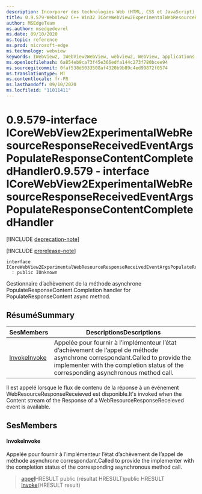 ```yaml
---
description: Incorporer des technologies Web (HTML, CSS et JavaScript) dans vos applications natives avec le contrôle Microsoft Edge WebView2
title: 0.9.579-WebView2 C++ Win32 ICoreWebView2ExperimentalWebResourceResponseReceivedEventArgsPopulateResponseContentCompletedHandler
author: MSEdgeTeam
ms.author: msedgedevrel
ms.date: 09/10/2020
ms.topic: reference
ms.prod: microsoft-edge
ms.technology: webview
keywords: IWebView2, IWebView2WebView, webview2, WebView, applications Win32, Win32, Edge, ICoreWebView2, ICoreWebView2Controller, contrôle de navigateur, html Edge, ICoreWebView2ExperimentalWebResourceResponseReceivedEventArgsPopulateResponseContentCompletedHandler
ms.openlocfilehash: 6a854eb9ca73f45e366edfa144c273f780bcee94
ms.sourcegitcommit: 0faf538d5033508af4320b9b89c4ed99872f0574
ms.translationtype: MT
ms.contentlocale: fr-FR
ms.lasthandoff: 09/10/2020
ms.locfileid: "11011411"
---
```

# <span data-ttu-id="0ba83-104">0.9.579-interface ICoreWebView2ExperimentalWebResourceResponseReceivedEventArgsPopulateResponseContentCompletedHandler</span><span class="sxs-lookup"><span data-stu-id="0ba83-104">0.9.579 - interface ICoreWebView2ExperimentalWebResourceResponseReceivedEventArgsPopulateResponseContentCompletedHandler</span></span> 

[!INCLUDE [deprecation-note](../../includes/deprecation-note.md)]

[!INCLUDE [prerelease-note](../../includes/prerelease-note.md)]

```
interface ICoreWebView2ExperimentalWebResourceResponseReceivedEventArgsPopulateResponseContentCompletedHandler
  : public IUnknown
```

<span data-ttu-id="0ba83-105">Gestionnaire d’achèvement de la méthode asynchrone PopulateResponseContent.</span><span class="sxs-lookup"><span data-stu-id="0ba83-105">Completion handler for PopulateResponseContent async method.</span></span>

## <span data-ttu-id="0ba83-106">Résumé</span><span class="sxs-lookup"><span data-stu-id="0ba83-106">Summary</span></span>

 <span data-ttu-id="0ba83-107">Ses</span><span class="sxs-lookup"><span data-stu-id="0ba83-107">Members</span></span>                        | <span data-ttu-id="0ba83-108">Descriptions</span><span class="sxs-lookup"><span data-stu-id="0ba83-108">Descriptions</span></span>
--------------------------------|---------------------------------------------
[<span data-ttu-id="0ba83-109">Invoke</span><span class="sxs-lookup"><span data-stu-id="0ba83-109">Invoke</span></span>](#invoke) | <span data-ttu-id="0ba83-110">Appelée pour fournir à l’implémenteur l’état d’achèvement de l’appel de méthode asynchrone correspondant.</span><span class="sxs-lookup"><span data-stu-id="0ba83-110">Called to provide the implementer with the completion status of the corresponding asynchronous method call.</span></span>

<span data-ttu-id="0ba83-111">Il est appelé lorsque le flux de contenu de la réponse à un événement WebResourceResponseReceieved est disponible.</span><span class="sxs-lookup"><span data-stu-id="0ba83-111">It's invoked when the Content stream of the Response of a WebResourceResponseReceieved event is available.</span></span>

## <span data-ttu-id="0ba83-112">Ses</span><span class="sxs-lookup"><span data-stu-id="0ba83-112">Members</span></span>

#### <span data-ttu-id="0ba83-113">Invoke</span><span class="sxs-lookup"><span data-stu-id="0ba83-113">Invoke</span></span> 

<span data-ttu-id="0ba83-114">Appelée pour fournir à l’implémenteur l’état d’achèvement de l’appel de méthode asynchrone correspondant.</span><span class="sxs-lookup"><span data-stu-id="0ba83-114">Called to provide the implementer with the completion status of the corresponding asynchronous method call.</span></span>

> <span data-ttu-id="0ba83-115">[appel](#invoke)HRESULT public (résultat HRESULT)</span><span class="sxs-lookup"><span data-stu-id="0ba83-115">public HRESULT [Invoke](#invoke)(HRESULT result)</span></span>

